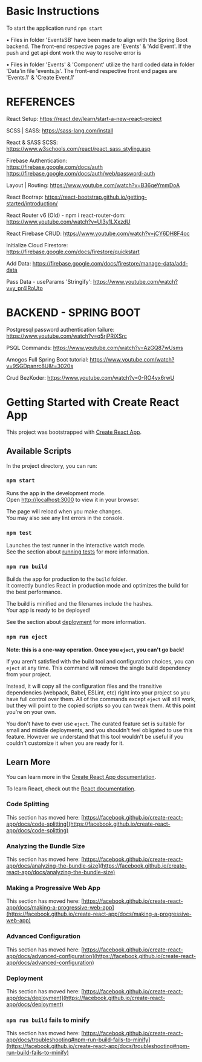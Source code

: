 # Basic Instructions

To start the application rund `npm start`

• Files in folder 'EventsSB' have been made to align with the Spring Boot backend.
The front-end respective pages are 'Events' & 'Add Event'.
If the push and get api dont work the way to resolve error is

• Files in folder 'Events' & 'Component' utilize the hard coded data in folder 'Data'in file 'events.js'.
The front-end respective front end pages are 'Events.1' & 'Create Event.1'

# REFERENCES

React Setup: https://react.dev/learn/start-a-new-react-project

SCSS | SASS: https://sass-lang.com/install

React & SASS SCSS: https://www.w3schools.com/react/react_sass_styling.asp

Firebase Authentication:  
https://firebase.google.com/docs/auth
https://firebase.google.com/docs/auth/web/password-auth

Layout | Routing: https://www.youtube.com/watch?v=B36qeYmmDoA

React Bootrap: https://react-bootstrap.github.io/getting-started/introduction/

React Router v6 (Old) - npm i react-router-dom: https://www.youtube.com/watch?v=Ul3y1LXxzdU

React Firebase CRUD: https://www.youtube.com/watch?v=jCY6DH8F4oc

Initialize Cloud Firestore: https://firebase.google.com/docs/firestore/quickstart

Add Data: https://firebase.google.com/docs/firestore/manage-data/add-data

Pass Data - useParams 'Stringify': https://www.youtube.com/watch?v=y_pr4lRoUto

# BACKEND - SPRING BOOT

Postgresql password authentication failure: https://www.youtube.com/watch?v=q5rjPRiXSrc

PSQL Commands: https://www.youtube.com/watch?v=AzGQ87wUsms

Amogos Full Spring Boot tutorial: https://www.youtube.com/watch?v=9SGDpanrc8U&t=3020s

Crud BezKoder: https://www.youtube.com/watch?v=0-RO4yx6rwU

# Getting Started with Create React App

This project was bootstrapped with [Create React App](https://github.com/facebook/create-react-app).

## Available Scripts

In the project directory, you can run:

### `npm start`

Runs the app in the development mode.\
Open [http://localhost:3000](http://localhost:3000) to view it in your browser.

The page will reload when you make changes.\
You may also see any lint errors in the console.

### `npm test`

Launches the test runner in the interactive watch mode.\
See the section about [running tests](https://facebook.github.io/create-react-app/docs/running-tests) for more information.

### `npm run build`

Builds the app for production to the `build` folder.\
It correctly bundles React in production mode and optimizes the build for the best performance.

The build is minified and the filenames include the hashes.\
Your app is ready to be deployed!

See the section about [deployment](https://facebook.github.io/create-react-app/docs/deployment) for more information.

### `npm run eject`

**Note: this is a one-way operation. Once you `eject`, you can't go back!**

If you aren't satisfied with the build tool and configuration choices, you can `eject` at any time. This command will remove the single build dependency from your project.

Instead, it will copy all the configuration files and the transitive dependencies (webpack, Babel, ESLint, etc) right into your project so you have full control over them. All of the commands except `eject` will still work, but they will point to the copied scripts so you can tweak them. At this point you're on your own.

You don't have to ever use `eject`. The curated feature set is suitable for small and middle deployments, and you shouldn't feel obligated to use this feature. However we understand that this tool wouldn't be useful if you couldn't customize it when you are ready for it.

## Learn More

You can learn more in the [Create React App documentation](https://facebook.github.io/create-react-app/docs/getting-started).

To learn React, check out the [React documentation](https://reactjs.org/).

### Code Splitting

This section has moved here: [https://facebook.github.io/create-react-app/docs/code-splitting](https://facebook.github.io/create-react-app/docs/code-splitting)

### Analyzing the Bundle Size

This section has moved here: [https://facebook.github.io/create-react-app/docs/analyzing-the-bundle-size](https://facebook.github.io/create-react-app/docs/analyzing-the-bundle-size)

### Making a Progressive Web App

This section has moved here: [https://facebook.github.io/create-react-app/docs/making-a-progressive-web-app](https://facebook.github.io/create-react-app/docs/making-a-progressive-web-app)

### Advanced Configuration

This section has moved here: [https://facebook.github.io/create-react-app/docs/advanced-configuration](https://facebook.github.io/create-react-app/docs/advanced-configuration)

### Deployment

This section has moved here: [https://facebook.github.io/create-react-app/docs/deployment](https://facebook.github.io/create-react-app/docs/deployment)

### `npm run build` fails to minify

This section has moved here: [https://facebook.github.io/create-react-app/docs/troubleshooting#npm-run-build-fails-to-minify](https://facebook.github.io/create-react-app/docs/troubleshooting#npm-run-build-fails-to-minify)
